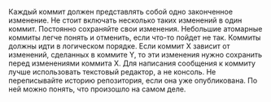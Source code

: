 Каждый коммит должен представлять собой одно законченное изменение. Не стоит включать несколько таких изменений в один коммит.
Постоянно сохраняйте свои изменения. Небольшие атомарные коммиты легче понять и отменить, если что-то пойдет не так.
Коммиты должны идти в логическом порядке. Если коммит Х зависит от изменений, сделанных в коммите Y, то эти изменения нужно сохранить перед изменениями коммита Х.
Для написания сообщения к коммиту лучше использовать текстовый редактор, а не консоль.
Не переписывайте историю репозитория, если она уже опубликована. По ней можно понять, что произошло на самом деле.
